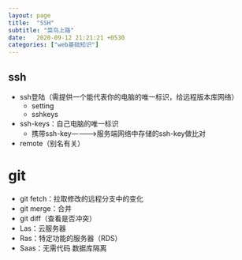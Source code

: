 ```yaml
---
layout: page
title:  "SSH"
subtitle: "菜鸟上路"
date:   2020-09-12 21:21:21 +0530
categories: ["web基础知识"]
---
```


## ssh
- ssh登陆（需提供一个能代表你的电脑的唯一标识，给远程版本库网络）
    - setting
    - sshkeys
- ssh-keys：自己电脑的唯一标识
    - 携带ssh-key————>服务端网络中存储的ssh-key做比对
- remote（别名有关）

# git
- git fetch：拉取修改的远程分支中的变化
- git merge：合并
- git diff（查看是否冲突）
- Las：云服务器
- Ras：特定功能的服务器（RDS）
- Saas：无需代码    数据库隔离
